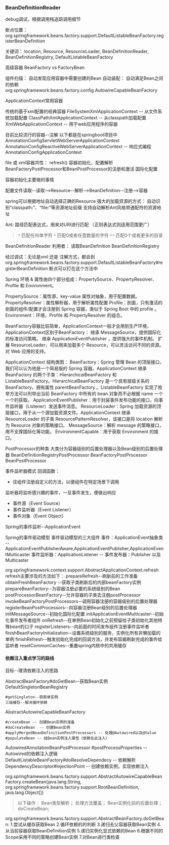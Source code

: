
### BeanDefinitionReader
debug调试，根据调用栈追踪调用细节

断点位置：org.springframework.beans.factory.support.DefaultListableBeanFactory.registerBeanDefinition

关键词： location, Resource, ResourceLoader, BeanDefinitionReader, BeanDefinitionRegistry, DefaultListableBeanFactory



高级容器
BeanFactory vs FactoryBean

组件扫描： 自动发现应用容器中需要创建的Bean
自动装配： 自动满足Bean之间的依赖  org.springframework.beans.factory.config.AutowireCapableBeanFactory

ApplicationContext常用容器

传统的基于xml配置的经典容器
FileSystemXmlApplicationContext -- 从文件系统加载配置
ClassPathXmlApplicationContext -- 从classpath加载配置
XmlWebApplicationContext -- 用于web应用程序的容器

目前比较流行的容器--注解
以下都是在springboot项目中
AnnotationConfigServletWebServerApplicationContext 
AnnotationConfigReactiveWebServerApplicationContext  -- 响应式编程
AnnotationConfigApplicationContext


file 或 xml容器共性： refresh()
容器初始化、配置解析
BeanFactoryPostProcessor和BeanPostProcessor的注册和激活
国际化配置



容器初始化主要做的事情

配置文件读取--读取-->Resource--解析-->BeanDefinition--注册-->容器


spring可以根据地址自动选择正确的Resource
强大的加载资源的方式： 自动识别“classpath:”、“file:”等资源地址前缀
支持自动解析Ant风格带通配符的资源地址

Ant: 路径匹配表达式，用来对URI进行匹配 （正则表达式则适用范围更广）
> `?` 匹配任何单字符
> `*` 匹配0或者任意数量的字符
> `**` 匹配0个或者更多的目录

BeanDefinitionReader
利用者：
读取BeanDefinition
BeanDefinitionRegistry

经过调试：无论是xml 还是 注解方式，都会到 
org.springframework.beans.factory.support.DefaultListableBeanFactory#registerBeanDefinition 断点可以打在这个方法中



Spring 环境 & 属性由四个部分组成：PropertySource、PropertyResolver、Profile 和 Environment。

PropertySource：属性源，key-value 属性对抽象，用于配置数据。
PropertyResolver：属性解析器，用于解析属性配置
Profile：剖面，只有激活的剖面的组件/配置才会注册到 Spring 容器，类似于 Spring Boot 中的 profile 。
Environment：环境，Profile 和 PropertyResolver 的组合。

BeanFactory容器比较简单，ApplicationContext一般才会用到生产环境，ApplicationContext区别于BeanFactory：
继承 MessageSource，提供国际化的标准访问策略。
继承 ApplicationEventPublisher ，提供强大的事件机制。
扩展 ResourceLoader，可以用来加载多个 Resource，可以灵活访问不同的资源。
对 Web 应用的支持。


ApplicationContext 结构类图：
BeanFactory：Spring 管理 Bean 的顶层接口，我们可以认为他是一个简易版的 Spring 容器。ApplicationContext 继承 BeanFactory 的两个子类：HierarchicalBeanFactory 和 ListableBeanFactory。HierarchicalBeanFactory 是一个具有层级关系的 BeanFactory，拥有属性 parentBeanFactory 。ListableBeanFactory 实现了枚举方法可以列举出当前 BeanFactory 中所有的 bean 对象而不必根据 name 一个一个的获取。
ApplicationEventPublisher：用于封装事件发布功能的接口，向事件监听器（Listener）发送事件消息。
ResourceLoader：Spring 加载资源的顶层接口，用于从一个源加载资源文件。ApplicationContext 继承 ResourceLoader 的子类 ResourcePatternResolver，该接口是将 location 解析为 Resource 对象的策略接口。
MessageSource：解析 message 的策略接口，用不支撑国际化等功能。
EnvironmentCapable：用于获取 Environment 的接口。

PostProcessor的种类
大类分为容器级别的后置处理器以及Bean级别的后置处理器
BeanDefinitionRegistryPostProcessor
BeanFactoryPostProcessor
BeanPostProcessor 


事件监听器模式
回调函数：
* 往组件注册自定义的方法，以便组件在特定场景下调用

监听器将监听感兴趣的事件，一旦事件发生，便做出响应
* 事件源（Event Source）
* 事件监听器（Event Listener）
* 事件对象（Event Object）

Spring的事件监听--ApplicationEvent


Spring的事件驱动模型
事件驱动模型的三大组件
事件：ApplicationEvent抽象类 -- ApplicationEventPublisherAware,ApplicationEventPublisher,ApplicationEventMulticaster
事件监听器：ApplicationListener  -- 
事件发布器：Publisher 以及 Multicaster 

org.springframework.context.support.AbstractApplicationContext.refresh
refresh主要涉及的方法如下：
prepareRefresh--刷新前的工作准备
obtainFreshBeanFactory --获取子类刷新后的内部beanFactory实例
prepareBeanFactory--为容器注册必要的系统级别的Bean
postProcessorBeanFactory--允许容器的子类去注册postProcessor
invokeBeanFactoryPostProcessors--调用容器注册的容器级别的后置处理器
registerBeanPostProcessors--向容器注册Bean级别的后置处理器
initMessageSource--初始化国际化配置
initApplicationEventMulticaster--初始化事件发布者组件
onRefresh--在单例Bean初始化之前预留给子类初始化其他特殊bean的口子
registerListeners--向前面的时间发布组件注册事件监听者
finishBeanFactoryInitialization--设置系统级别的服务，实例化所有非懒加载的单例
finishRefresh--触发初始化完成的回调方法，并发布容器刷新完成的事件给监听者
resetCommonCaches--重置spring内核中的共用缓存



#### 依赖注入重点学习的路线
目标--理清依赖注入的思路

AbstractBeanFactory#doGetBean--获取Bean实例
DefaultSingletonBeanRegistry
```
#getSingleton--获取单实例
三级缓存--解决循环依赖
```
AbstractAutowireCapableBeanFactory
```
#createBean -- 创建Bean实例的准备
#doCreateBean  -- 创建Bean实例
#applyMergedBeanDefinitionPostProcessors -- 处理@Autowired以及@Value
#populateBean -- 给Bean实例注入属性（依赖在此注入）
```
AutowiredAnnotationBeanPostProcessor #postProcessProperties -- Autowired的依赖注入逻辑
DefaultListableBeanFactory#doResolveDependecy -- 依赖解析
DependencyDescriptor#injectionPoint -- 创建依赖实例，实现依赖注入

org.springframework.beans.factory.support.AbstractAutowireCapableBeanFactory.createBean(java.lang.String, org.springframework.beans.factory.support.RootBeanDefinition, java.lang.Object[])
>以下操作： Bean类型解析； 处理方法覆盖； Bean实例化前的后置处理；doCreateBean;


org.springframework.beans.factory.support.AbstractBeanFactory.doGetBean:
1.尝试从缓存获取Bean
2.循环依赖的的判断
3.递归去父容器获取Bean实例
4.从当前容器获取BeanDefinition实例
5.递归实例化显式依赖的Bean
6.根据不同的Scope采用不同的策略创建Bean实例
7.对Bean进行类检查


